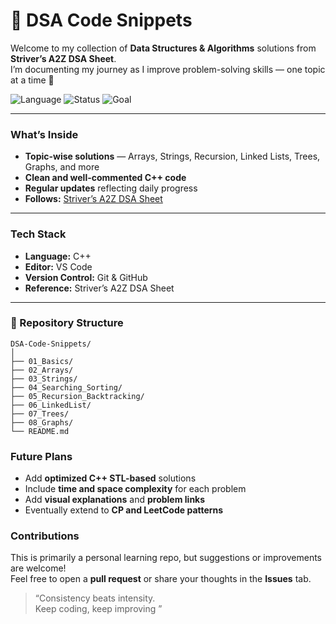 # 🧩 DSA Code Snippets

Welcome to my collection of **Data Structures & Algorithms** solutions from **Striver’s A2Z DSA Sheet**.  
I’m documenting my journey as I improve problem-solving skills — one topic at a time 🚀  

![Language](https://img.shields.io/badge/Language-C++-blue)
![Status](https://img.shields.io/badge/Updated-Daily-brightgreen)
![Goal](https://img.shields.io/badge/Goal-Master%20DSA-orange)

---

### What’s Inside
-  **Topic-wise solutions** — Arrays, Strings, Recursion, Linked Lists, Trees, Graphs, and more  
-  **Clean and well-commented C++ code**  
-  **Regular updates** reflecting daily progress  
-  **Follows:** [Striver’s A2Z DSA Sheet](https://takeuforward.org/)

---

### Tech Stack
- **Language:** C++  
- **Editor:** VS Code  
- **Version Control:** Git & GitHub  
- **Reference:** Striver’s A2Z DSA Sheet  

---

### 📂 Repository Structure
```
DSA-Code-Snippets/
│
├── 01_Basics/
├── 02_Arrays/
├── 03_Strings/
├── 04_Searching_Sorting/
├── 05_Recursion_Backtracking/
├── 06_LinkedList/
├── 07_Trees/
├── 08_Graphs/
└── README.md

```

###  Future Plans
- Add **optimized C++ STL-based** solutions  
- Include **time and space complexity** for each problem  
- Add **visual explanations** and **problem links**  
- Eventually extend to **CP and LeetCode patterns**


###  Contributions
This is primarily a personal learning repo, but suggestions or improvements are welcome!  
Feel free to open a **pull request** or share your thoughts in the **Issues** tab.


> “Consistency beats intensity.  
> Keep coding, keep improving ”
